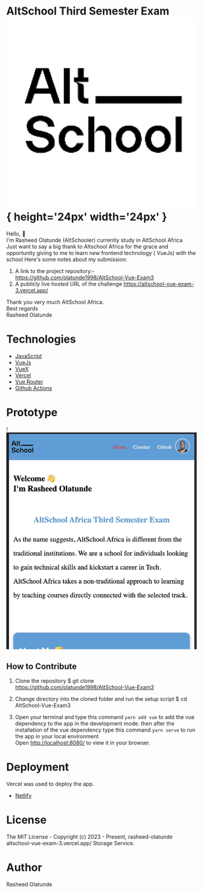 # AltSchool Third Semester Exam ![Minion](/src/assets/altschool.png){ height='24px' width='24px' }

Hello, 👋 \
I'm Rasheed Olatunde (AltSchooler) currently study in AltSchool Africa\
Just want to say a big thank to Altschool Africa  for the grace and opportunity giving to me to learn new frontend technology ( VueJs) with the school
Here's some notes about my submission:

1. A link to the project repository:-  https://github.com/olatunde1998/AltSchool-Vue-Exam3
2.  A publicly live hosted URL of the challenge https://altschool-vue-exam-3.vercel.app/

Thank you very much AltSchool Africa.\
Best regards\
Rasheed Olatunde


# Technologies 
 + [JavaScript](https://javascript.info/) 
 + [VueJs](https://vuejs.org/) 
 + [VueX](https://vuex.vuejs.org/)
 + [Vercel](https://vercel.com/dashboard) 
 + [Vue Router](https://router.vuejs.org/) 
 + [Github Actions](https://docs.github.com/en/actions/) 

# Prototype
!![Minion](/src/assets/project-img.jpeg)
 
## How to Contribute

1. Clone the repository 
$ git clone https://github.com/olatunde1998/AltSchool-Vue-Exam3

2. Change directory into the cloned folder and run the setup script
$ cd AltSchool-Vue-Exam3

3. Open your terminal and type this command `yarn add vue` to add the vue dependency to the app in the development mode. then after the installation of the vue dependency type this command  `yarn serve` to run the app in your local environment \
Open [http://localhost:8080/](http://localhost:8080/) to view it in your browser.


# Deployment
Vercel was used to deploy the app. 
 + [Netlify](https://vercel.com/dashboard)

# License
The MIT License - Copyright (c) 2023 - Present, rasheed-olatunde altschool-vue-exam-3.vercel.app/  Storage Service.

# Author
Rasheed Olatunde
